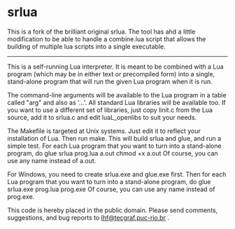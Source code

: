 
# srlua

This is a fork of the brilliant original srlua.
The tool has ahd a little modification to be able to handle a combine.lua
script that allows the building of multiple lua scripts into a single 
executable.


-----

This is a self-running Lua interpreter. It is meant to be combined with a
Lua program (which may be in either text or precompiled form) into a single,
stand-alone program that will run the given Lua program when it is run.

The command-line arguments will be available to the Lua program in a table
called "arg" and also as '...'. All standard Lua libraries will be available
too. If you want to use a different set of libraries, just copy linit.c from
the Lua source, add it to srlua.c and edit luaL_openlibs to suit your needs.

The Makefile is targeted at Unix systems. Just edit it to reflect your
installation of Lua. Then run make. This will build srlua and glue, and run
a simple test. For each Lua program that you want to turn into a stand-alone
program, do
	glue srlua prog.lua a.out
	chmod +x a.out
Of course, you can use any name instead of a.out.

For Windows, you need to create srlua.exe and glue.exe first. Then for each
Lua program that you want to turn into a stand-alone program, do
	glue srlua.exe prog.lua prog.exe
Of course, you can use any name instead of prog.exe.

This code is hereby placed in the public domain.
Please send comments, suggestions, and bug reports to lhf@tecgraf.puc-rio.br .
